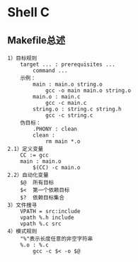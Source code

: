 # Shell C

## Makefile总述

    1）目标规则
        target ... : prerequisites ...
            command ...
        示例：
            main : main.o string.o
                gcc -o main main.o string.o
            main.o : main.c
                gcc -c main.c
            string.o : string.c string.h
                gcc -c string.c
        伪目标：
            .PHONY : clean
            clean :
                rm main *.o
    2.1）定义变量
        CC := gcc
        main : main.o
            $(CC) -c main.o
    2.2）自动化变量
        $@  所有目标
        $<  第一个依赖目标
        $?  依赖目标集合
    3）文件搜寻
        VPATH = src:include
        vpath %.h include
        vpath %.c src
    4）模式规则
        "%"表示长度任意的非空字符串
        %.o : %.c
            gcc -c $< -o $@
